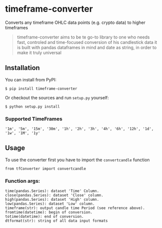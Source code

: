 # timeframe-converter
Converts any timeframe OHLC data points (e.g. crypto data) to higher timeframes

> timeframe-converter aims to be te go-to library to one who needs fast, controled and time-focused conversion of his candlestick data
> it is built with pandas dataframes in mind and date as string, in order to make it truly universal

## Installation

You can install from PyPI:

```
$ pip install timeframe-converter
```

Or checkout the sources and run ``setup.py`` yourself:

```
$ python setup.py install
```

### Supported TimeFrames 

```
'1m', '5m', '15m', '30m', '1h', '2h', '3h', '4h', '6h', '12h', '1d', '1w', '1M', '1y'
```

## Usage
To use the converter first you have to import the ``convertcandle`` function

```
from tfConverter import convertcandle
```

### Function args:
```
time(pandas.Series): dataset 'Time' Column.
close(pandas.Series): dataset 'Close' column.
high(pandas.Series): dataset 'High' column.
low(pandas.Series): dataset 'Low' column.
timeframe(str): output candle time Period (see reference above).
fromtime(datetime): begin of conversion.
totime(datetime): end of conversion.
dtformat(str): string of all data input formats
```
